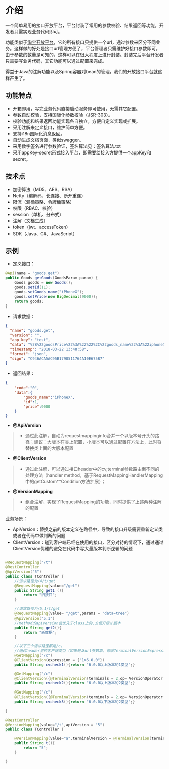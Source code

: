 # 介绍
一个简单易用的接口开放平台，平台封装了常用的参数校验、结果返回等功能，开发者只需实现业务代码即可。

功能类似于[淘宝开放平台](http://open.taobao.com/docs/api.htm?spm=a219a.7629065.0.0.6cQDnQ&apiId=4)，它的所有接口只提供一个url，通过参数来区分不同业务。这样做的好处是接口url管理方便了，平台管理者只需维护好接口参数即可。由于参数的数量是可知的，这样可以在很大程度上进行封装。封装完后平台开发者只需要写业务代码，其它功能可以通过配置来完成。

得益于Java的注解功能以及Spring容器对bean的管理，我们的开放接口平台就这样产生了。

## 功能特点

- 开箱即用，写完业务代码直接启动服务即可使用，无需其它配置。
- 参数自动校验，支持国际化参数校验（JSR-303）。
- 校验功能和结果返回功能实现各自独立，方便自定义实现或扩展。
- 采用注解来定义接口，维护简单方便。
- 支持i18n国际化消息返回。
- 自动生成文档页面，类似swagger。
- 采用数字签名进行参数验证，签名算法见：签名算法.txt
- 采用appKey-secret形式接入平台，即需要给接入方提供一个appKey和secret。

## 技术点

- 加密算法（MD5、AES、RSA）
- Netty（编解码、长连接、断开重连）
- 限流（漏桶策略、令牌桶策略）
- 权限（RBAC、校验）
- session（单机、分布式）
- 注解（文档生成）
- token（jwt、accessToken）
- SDK（Java、C#、JavaScript）

## 示例

- 定义接口：

```java
@Api(name = "goods.get")
public Goods getGoods(GoodsParam param) {
    Goods goods = new Goods();
    goods.setId(1L);
    goods.setGoods_name("iPhoneX");
    goods.setPrice(new BigDecimal(9000));
    return goods;
}
```

- 请求数据：

```json
{
  "name": "goods.get",
  "version": "",
  "app_key": "test",
  "data": "%7B%22goodsPrice%22%3A%22%22%2C%22goods_name%22%3A%22iphoneX%22%7D",
  "timestamp": "2018-03-22 13:48:58",
  "format": "json",
  "sign": "C946ACA5AC95B1790511764A10E675B7"
}
```

- 返回结果：

```json
{
    "code":"0",
    "data":{
        "goods_name":"iPhoneX",
        "id":1,
        "price":9000
    }
}
```


- **@ApiVersion**
>* 通过此注解，自动为requestmappinginfo合并一个以版本号开头的路径；建议：大版本在类上配置，小版本可以通过配置在方法上，此时将替换类上面的大版本配置

- **@ClientVersion**
>* 通过此注解，可以通过接口header中的cv,terminal参数路由倒不同的处理方法（handler method，基于RequestMappingHandlerMapping中的getCustom**Condition方法扩展）；

- **@VersionMapping** 
>* 组合注解，实现了RequestMapping的功能，同时提供了上述两种注解的配置

业务场景：
- ApiVersion：替换之前的版本定义在路径中，导致的接口升级需要重新定义类或者在代码中做判断的问题
- ClientVersion：碰到客户端已经在使用的接口，区分对待的情况下，通过通过ClientVersion优雅的避免在代码中写大量版本判断逻辑的问题


```java

@RequestMapping("/t")
@RestController
@ApiVersion("5")
public class TController {
    //请求路径为/4/t/get
    @RequestMapping(value="/get")
    public String get1 (){
        return "旧接口";
    }

    //请求路径为/5.1/t/get
    @RequestMapping(value= "/get",params = "data=tree")
    @ApiVersion("5.1")
    //method的apiversion会优先于class上的,方便升级小版本
    public String get2(){
        return "新数据";
    }

    //以下三个请求路径都是/c，
    //通过header里的客户端类型（如果是从url参数取，修改TerminalVersionExpression即可）以及版本号路由到不同方法
    @GetMapping("/c")
    @ClientVersion(expression = {"1>6.0.0"})
    public String cvcheck1(){return "6.0.0以上版本的1类型";}

    @GetMapping("/c")
    @ClientVersion({@TerminalVersion(terminals = 2,op= VersionOperator.GT,version = "6.0.0")})
    public String cvcheck2(){return "6.0.0以上版本的2类型";}

    @GetMapping("/c")
    @ClientVersion({@TerminalVersion(terminals = 2,op= VersionOperator.LTE,version = "6.0.0")})
    public String cvcheck3(){return "6.0.0以下版本的2类型";}
 
}

```

```java
@RestController
@VersionMapping(value="/t",apiVersion = "5")
public class TController {

    @VersionMapping(value="a",terminalVersion = @TerminalVersion(terminals = 1,op = VersionOperator.EQ,version = "3.0"))
    public String t(){
        return "5";
    }

}
```
